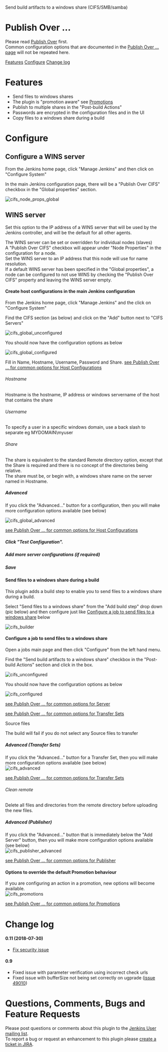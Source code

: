 Send build artifacts to a windows share (CIFS/SMB/samba)

# Publish Over ...

Please read [Publish Over](https://plugins.jenkins.io/publish-over/) first.  
Common configuration options that are documented in the [Publish Over ... page](https://plugins.jenkins.io/publish-over/) will not be repeated here.

[Features](https://plugins.jenkins.io/publish-over/#features)
[Configure](https://plugins.jenkins.io/publish-over/#configuration)
[Change log](https://plugins.jenkins.io/publish-over/#releases)

# Features

-   Send files to windows shares
-   The plugin is "promotion aware" see
    [Promotions](https://plugins.jenkins.io/publish-over/#promotions)
-   Publish to multiple shares in the "Post-build Actions"
-   Passwords are encrypted in the configuration files and in the UI
-   Copy files to a windows share during a build

# Configure

## Configure a WINS server

From the Jenkins home page, click "Manage Jenkins" and then click on
"Configure System"

In the main Jenkins configuration page, there will be a "Publish Over
CIFS" checkbox in the "Global properties" section.

![cifs_node_props_global](docs/images/cifs_node_props_global.png)

## WINS server

Set this option to the IP address of a WINS server that will be used by
the Jenkins controller, and will be the default for all other agents.

The WINS server can be set or overridden for individual nodes (slaves)  
A "Publish Over CIFS" checkbox will appear under "Node Properties" in
the configuration for a node.  
Set the WINS server to an IP address that this node will use for name
resolution.  
If a default WINS server has been specified in the "Global properties",
a node can be configured to not use WINS by checking the "Publish Over
CIFS" property and leaving the WINS server empty.

#### Create host configurations in the main Jenkins configuration

From the Jenkins home page, click "Manage Jenkins" and the click on
"Configure System"

Find the CIFS section (as below) and click on the "Add" button next to
"CIFS Servers"

![cifs_global_unconfigured](docs/images/cifs_global_unconfigured.png)

You should now have the configuration options as below

![cifs_global_configured](docs/images/cifs_global_configured.png)

Fill in Name, Hostname, Username, Password and Share. [see Publish Over
... for common options for Host
Configurations](http://localhost:8085/display/JENKINS/Publish+Over#PublishOver-host)

###### Hostname

Hostname is the hostname, IP address or windows servername of the host
that contains the share

###### Username

To specify a user in a specific windows domain, use a back slash to
separate eg MYDOMAIN\\myuser

###### Share

The share is equivalent to the standard Remote directory option, except
that the Share is required and there is no concept of the directories
being relative.  
The share must be, or begin with, a windows share name on the server
named in Hostname.

##### Advanced

If you click the "Advanced..." button for a configuration, then you will
make more configuration options available (see below)

![cifs_global_advanced](docs/images/cifs_global_advanced.png)

[see Publish Over ... for common options for Host
Configurations](http://localhost:8085/display/JENKINS/Publish+Over#PublishOver-host)

##### Click "Test Configuration".

##### Add more server configurations (if required)

##### Save

#### Send files to a windows share during a build

This plugin adds a build step to enable you to send files to a windows
share during a build.

Select "Send files to a windows share" from the "Add build step" drop
down (pic below) and then configure just like [Configure a job to send
files to a windows
share](http://localhost:8085/display/JENKINS/Publish+Over+CIFS+Plugin#PublishOverCIFSPlugin-configjob)
below

![cifs_builder](docs/images/cifs_builder.png)

#### Configure a job to send files to a windows share

Open a jobs main page and then click "Configure" from the left hand
menu.

Find the "Send build artifacts to a windows share" checkbox in the
"Post-build Actions" section and click in the box.

![cifs_unconfigured](docs/images/cifs_unconfigured.png)

You should now have the configuration options as below

![cifs_configured](docs/images/cifs_configured.png)

[see Publish Over ... for common options for
Server](http://localhost:8085/display/JENKINS/Publish+Over#PublishOver-server)

[see Publish Over ... for common options for Transfer
Sets](http://localhost:8085/display/JENKINS/Publish+Over#PublishOver-transfer)

Source files

The build will fail if you do not select any Source files to transfer

##### Advanced (Transfer Sets)

If you click the "Advanced..." button for a Transfer Set, then you will
make more configuration options available (see below)  
![cifs_advanced](docs/images/cifs_advanced.png)

[see Publish Over ... for common options for Transfer
Sets](http://localhost:8085/display/JENKINS/Publish+Over#PublishOver-transfer)

###### Clean remote

Delete all files and directories from the remote directory before
uploading the new files.

##### Advanced (Publisher)

If you click the "Advanced..." button that is immediately below the "Add
Server" button, then you will make more configuration options available
(see below)  
![cifs_publisher_advanced](docs/images/cifs_publisher_advanced.png)

[see Publish Over ... for common options for
Publisher](http://localhost:8085/display/JENKINS/Publish+Over#PublishOver-publisher)

#### Options to override the default Promotion behaviour

If you are configuring an action in a promotion, new options will become
available.  
![cifs_promotions](docs/images/cifs_promotions.png)

[see Publish Over ... for common options for
Promotions](https://plugins.jenkins.io/publish-over/#promotions)

# Change log

#### 0.11 (2018-07-30)

-   [Fix security
    issue](https://jenkins.io/security/advisory/2018-07-30/#SECURITY-975)

#### 0.9

-   Fixed issue with parameter verification using incorrect check urls
-   Fixed issue with bufferSize not being set correctly on ugprade
    ([issue
    49010](https://issues.jenkins.io/browse/JENKINS-49010))  
      

# Questions, Comments, Bugs and Feature Requests

Please post questions or comments about this plugin to the [Jenkins User
mailing list](http://www.jenkins.io/content/mailing-lists).  
To report a bug or request an enhancement to this plugin please [create
a ticket in
JIRA](https://www.jenkins.io/participate/report-issue/redirect/#15850).